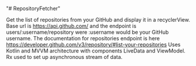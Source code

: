 "# RepositoryFetcher" 

Get the list of repositories from your GitHub and display it in a recyclerView.
Base url is https://api.github.com/ and the endpoint is users/:username/repository were :username would be your GitHub username.
The documentation for repositories endpoint is here https://developer.github.com/v3/repository/#list-your-repositories
Uses Kotlin and MVVM architecture with components LiveData and ViewModel. Rx used to set up asynchronous stream of data. 
